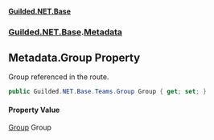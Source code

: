 
#### [Guilded.NET.Base](index 'index')
### [Guilded.NET.Base](index#Guilded_NET_Base 'Guilded.NET.Base').[Metadata](Metadata 'Guilded.NET.Base.Metadata')
## Metadata.Group Property
Group referenced in the route.  
```csharp
public Guilded.NET.Base.Teams.Group Group { get; set; }
```

#### Property Value
[Group](Group 'Guilded.NET.Base.Teams.Group')
Group

